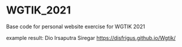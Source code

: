 # WGTIK_2021
Base code for personal website exercise for WGTIK 2021

example result:
Dio Irsaputra Siregar
https://disfrigus.github.io/Wgtik/
